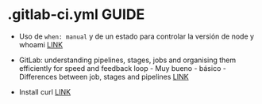 # .gitlab-ci.yml GUIDE

* Uso de `when: manual` y de un estado para controlar la versión de node y whoami
[LINK](https://hackernoon.com/setting-up-ci-cd-on-gitlab-step-by-step-guide-part-1-826385728223)

* GitLab: understanding pipelines, stages, jobs and organising them efficiently for speed and feedback loop - Muy bueno - básico - Differences between job, stages and pipelines
[LINK](https://medium.com/@ryzmen/gitlab-fast-pipelines-stages-jobs-c51c829b9aa1)

* Install curl
[LINK](https://stackoverflow.com/questions/53570796/gitlab-ci-yml-docker-in-docker-dind-curl-returns-connection-refused-on-sha)